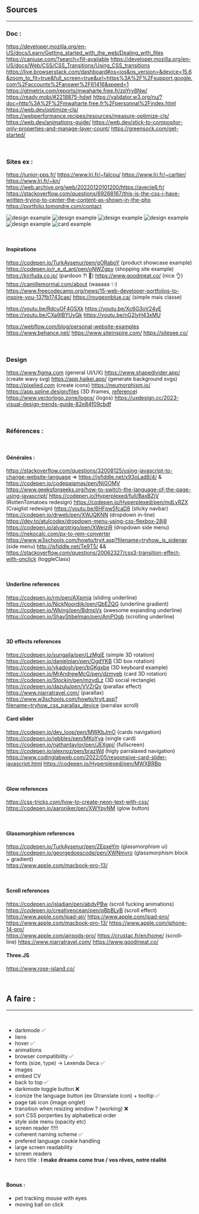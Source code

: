 <!-- FOR .Rmd
https://bookdown.org/yihui/rmarkdown/installation.html
https://stackoverflow.com/questions/36697244/rscript-is-not-recognized-as-an-internal-or-external-command-operable-program 
https://github.com/yixuan/prettydoc 
---
title: Nineteen Years Later
author: Harry Potter
date: July 31, 2016
output:
  prettydoc::html_pretty:
    theme: cayman
    highlight: github
    math: katex
---
-->
## Sources
***

### Doc :
https://developer.mozilla.org/en-US/docs/Learn/Getting_started_with_the_web/Dealing_with_files
https://caniuse.com/?search=fill-available
https://developer.mozilla.org/en-US/docs/Web/CSS/CSS_Transitions/Using_CSS_transitions
https://live.browserstack.com/dashboard#os=ios&os_version=&device=15.6&zoom_to_fit=true&full_screen=true&url=https%3A%2F%2Fsupport.google.com%2Faccounts%2Fanswer%2F61416&speed=1
https://gtmetrix.com/reports/mwaharte.free.fr/zpYrv8Nw/
https://ready.mobi/#2218875-hdwt
https://validator.w3.org/nu/?doc=http%3A%2F%2Fmwaharte.free.fr%2Fpersonnal%2Findex.html
https://web.dev/optimize-cls/
https://webperformance.recipes/resources/measure-optimize-cls/
https://web.dev/animations-guide/
https://web.dev/stick-to-compositor-only-properties-and-manage-layer-count/
https://greensock.com/get-started/




&nbsp;
### Sites ex :
https://junior-pps.fr/
https://www.lri.fr/~falcou/
https://www.lri.fr/~cartier/
https://www.lri.fr/~kn/
https://web.archive.org/web/20220120101200/https://avecle6.fr/
https://stackoverflow.com/questions/69268167/this-is-the-css-i-have-written-trying-to-center-the-content-as-shown-in-the-pho
https://portfolio.tomondre.com/contact

![design example](/Documentation/design-1.jpg "Design Example")
![design example](/Documentation/playfull.jpeg "Design Example")
![design example](/Documentation/blurred_gradient.jpeg "Design Example")
![design example](/Documentation/classy.jpeg "Design Example")
![design example](/Documentation/simple_dark.jpeg "Design Example")
![card example](/Documentation/modern_cards.jpg "CardExample")


&nbsp;
#### Inspirations

https://codepen.io/TurkAysenur/pen/gORaboY  (product showcase example)  
https://codepen.io/r_e_d_ant/pen/oNWZgpy  (shopping site example)  
https://kirifuda.co.jp/   (pardoon ?! 🤯)
https://www.goodmeat.co/  (nice 👌)
https://camillemormal.com/about   (waaaaa ✨)
https://www.freecodecamp.org/news/15-web-developer-portfolios-to-inspire-you-137fb1743cae/
https://rougeonblue.ca/   (simple mais classe)



https://youtu.be/RdcuOF4GSXk
https://youtu.be/Xc6G3oV24yE
https://youtu.be/CXa9IBYUyQk
https://youtu.be/nG2IyH43xMU

https://webflow.com/blog/personal-website-examples
https://www.behance.net/
https://www.siteinspire.com/
https://sitesee.co/




&nbsp;
### Design
https://www.figma.com (general UI/UX)
https://www.shapedivider.app/ (create wavy svg)
https://app.haikei.app/ (generate background svgs)
https://pixelied.com (create icons)
https://neumorphism.io/
https://app.spline.design/files   (3D iframes, [reference](https://github.com/Wubpooz/Test_3D_css))
https://www.vectorlogo.zone/logos/  (logos)
https://uxdesign.cc/2023-visual-design-trends-guide-82e84f09cbdf


&nbsp;
### Références :


&nbsp;
#### Générales : 

https://stackoverflow.com/questions/32008125/using-javascript-to-change-website-language => https://jsfiddle.net/x93oLad8/4/   &  https://codepen.io/codepajamas/pen/NjGOMV
https://www.geeksforgeeks.org/how-to-switch-the-language-of-the-page-using-javascript/
https://codepen.io/Hyperplexed/full/BaxBZjV (RottenTomatoes redesign)
https://codepen.io/Hyperplexed/pen/mdLyRZX  (Craiglist redesign)
https://youtu.be/6HFpw5fcaD8  (sticky navbar)
https://codepen.io/drweb/pen/XWJQKNN  (dropdown in-line)
https://dev.to/atulcodex/dropdown-menu-using-css-flexbox-28j8
https://codepen.io/alvarotrigo/pen/XWejzjR  (dropdown side menu)
https://nekocalc.com/px-to-rem-converter
https://www.w3schools.com/howto/tryit.asp?filename=tryhow_js_sidenav (side menu)
http://jsfiddle.net/Te9T5/ && https://stackoverflow.com/questions/20062327/css3-transition-effect-with-onclick  (toggleClass)



&nbsp;
#### Underline references

https://codepen.io/rm/pen/AXpmja  (sliding underline)  
https://codepen.io/NickNoordijk/pen/QbEZQG  (underline gradient)  
https://codepen.io/Wking/pen/BdmpVx   (awesome expanding underline)  
https://codepen.io/ShayStibelman/pen/AmPOqb  (scrolling underline)  


&nbsp;
#### 3D effects references

https://codepen.io/sungaila/pen/LzMgjE  (simple 3D rotation)  
https://codepen.io/danielolan/pen/OgdYKB  (3D box rotation)  
https://codepen.io/ykadosh/pen/bGKgxbe  (3D keyboard example)  
https://codepen.io/MrAndrewMcG/pen/dzmyeb  (card 3D rotation)  
https://codepen.io/Stockin/pen/mzydLz   (3D social rectangle)  
https://codepen.io/dazulu/pen/VVZrQv  (parallax effect)  
https://www.niarratravel.com/ (parallax)
https://www.w3schools.com/howto/tryit.asp?filename=tryhow_css_parallax_device (parralax scroll)


#### Card slider
https://codepen.io/dev_loop/pen/MWKbJmO  (cards navigation)  
https://codepen.io/jebbles/pen/MKoYya (single card)
https://codepen.io/nathantaylor/pen/JEXgpj/ (fullscreen)
https://codepen.io/alexnoz/pen/brazWd (higly parralaxed navigation)
https://www.codinglabweb.com/2022/05/responsive-card-slider-javascript.html
https://codepen.io/Hyperplexed/pen/MWXBRBp

&nbsp;
#### Glow references

https://css-tricks.com/how-to-create-neon-text-with-css/  
https://codepen.io/aaroniker/pen/XWYpyNM  (glow button)  


&nbsp;
#### Glassmorphism references

https://codepen.io/TurkAysenur/pen/ZEpxeYm  (glassmorphism ui)  
https://codepen.io/georgedoescode/pen/XWNmvro  (glassmorphism block + gradient)  
https://www.apple.com/macbook-pro-13/


&nbsp;
#### Scroll references

https://codepen.io/isladjan/pen/abdyPBw  (scroll fucking animations)  
https://codepen.io/creativeocean/pen/qBbBLyB  (scroll effect)  
https://www.apple.com/ipad-air/
https://www.apple.com/ipad-pro/
https://www.apple.com/macbook-pro-13/
https://www.apple.com/iphone-14-pro/  
https://www.apple.com/airpods-pro/ 
https://crustac.fr/en/home/ (scroll-line)
https://www.niarratravel.com/
https://www.goodmeat.co/

#### Three.JS
https://www.rose-island.co/

&nbsp;
## A faire :
***  
&nbsp;
- darkmode ✅
- liens
- hover ✅
- animations
- browser compatibility ✅
- fonts (size, type) -> Lexenda Deca ✅
- images
- embed CV
- back to top ✅
- darkmode toggle button ❌
- iconize the language button (ex Gtranslate icon) + tooltip ✅
- page tab icon (image onglet)
- transition when resizing window ? (working) ❌
- sort CSS porperties by alphabetical order
- style side menu (opacity etc)
- screen reader !!!!!
- coherent naming scheme ✅
- prefered language cookie handling
- large screen readability
- screen readers
- hero title :  __I make dreams come true / vos rêves, notre réalité__

&nbsp;
#### Bonus : 
  - pet tracking mouse with eyes 
  - moving ball on click

<!--$\displaystyle\iint_f $-->
